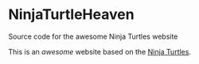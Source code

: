 # NinjaTurtleHeaven
Source code for the awesome Ninja Turtles website

This is an *awesome* website based on the [Ninja Turtles](http://www.nick.com/ninja-turtles/).
